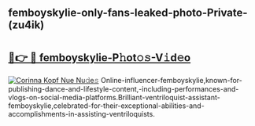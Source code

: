 ## femboyskylie-only-fans​-leaked-photo​-Private-(zu4ik)


# <h2><a href="https://mediaupload.pro?title=femboyskylie&ref=git">🔗👉 🔴 femboyskylie-P𝚑ot𝚘𝚜-V𝚒d𝚎o</a></h2>

[![Corinna Kopf Nue Nu𝚍e𝚜](https://i.imgur.com/0qMVB7G.gif)](https://mediaupload.pro?title=femboyskylie&ref=git)
Online-influencer-femboyskylie,known-for-publishing-dance-and-lifestyle-content,-including-performances-and-vlogs-on-social-media-platforms.Brilliant-ventriloquist-assistant-femboyskylie,celebrated-for-their-exceptional-abilities-and-accomplishments-in-assisting-ventriloquists.  